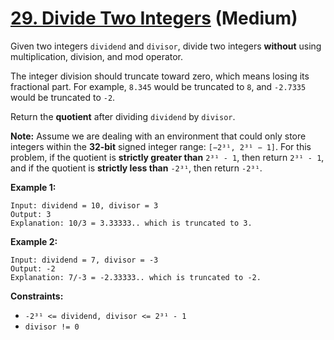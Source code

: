 # [29. Divide Two Integers][link] (Medium)

[link]: https://leetcode.com/problems/divide-two-integers/

Given two integers `dividend` and `divisor`, divide two integers **without**
using multiplication, division, and mod operator.

The integer division should truncate toward zero, which means losing its
fractional part. For example, `8.345` would be truncated to `8`, and `-2.7335`
would be truncated to `-2`.

Return the **quotient** after dividing `dividend` by `divisor`.

**Note:** Assume we are dealing with an environment that could only store
integers within the **32-bit** signed integer range: `[−2³¹, 2³¹ − 1]`. For
this problem, if the quotient is **strictly greater than** `2³¹ - 1`, then
return `2³¹ - 1`, and if the quotient is **strictly less than** `-2³¹`, then
return `-2³¹`.

**Example 1:**

```text
Input: dividend = 10, divisor = 3
Output: 3
Explanation: 10/3 = 3.33333.. which is truncated to 3.
```

**Example 2:**

```text
Input: dividend = 7, divisor = -3
Output: -2
Explanation: 7/-3 = -2.33333.. which is truncated to -2.
```

**Constraints:**

- `-2³¹ <= dividend, divisor <= 2³¹ - 1`
- `divisor != 0`
